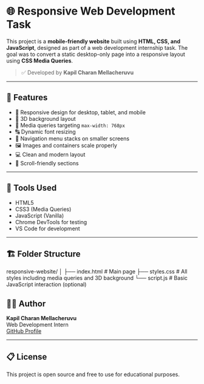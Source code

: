 # 🌐 Responsive Web Development Task

This project is a **mobile-friendly website** built using **HTML, CSS, and JavaScript**, designed as part of a web development internship task. The goal was to convert a static desktop-only page into a responsive layout using **CSS Media Queries**.

> ✅ Developed by **Kapil Charan Mellacheruvu**

---

## 📱 Features

- 🔄 Responsive design for desktop, tablet, and mobile
- 🎨 3D background layout
- 📐 Media queries targeting `max-width: 768px`
- 🔠 Dynamic font resizing
- 🔽 Navigation menu stacks on smaller screens
- 🖼️ Images and containers scale properly
- 💻 Clean and modern layout
- 📜 Scroll-friendly sections

---

## 🧪 Tools Used

- HTML5
- CSS3 (Media Queries)
- JavaScript (Vanilla)
- Chrome DevTools for testing
- VS Code for development

---

## 🏗️ Folder Structure
responsive-website/
│
├── index.html # Main page
├── styles.css # All styles including media queries and 3D background
└── script.js # Basic JavaScript interaction (optional)

## 🧑‍💻 Author

**Kapil Charan Mellacheruvu**  
Web Development Intern  
[GitHub Profile](https://github.com/KapilCharan-html)

---

## 📋 License

This project is open source and free to use for educational purposes.


